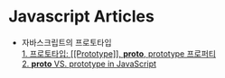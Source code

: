Javascript Articles
===
- 자바스크립트의 프로토타입  
[1. 프로토타입: [[Prototype]], __proto__, prototype 프로퍼티](https://www.howdy-mj.me/javascript/prototype-and-proto/)  
[2. __proto__ VS. prototype in JavaScript](https://stackoverflow.com/questions/9959727/proto-vs-prototype-in-javascript?page=1&tab=active#tab-top)  